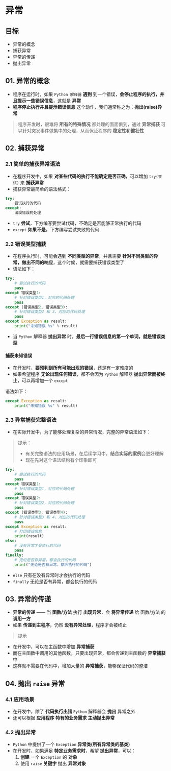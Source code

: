 # 异常

## 目标

- 异常的概念
- 捕获异常
- 异常的传递
- 抛出异常

## 01. 异常的概念

- 程序在运行时，如果 `Python 解释器` **遇到** 到一个错误，**会停止程序的执行，并且提示一些错误信息**，这就是 **异常**
- **程序停止执行并且提示错误信息** 这个动作，我们通常称之为：**抛出(raise)异常**

> 程序开发时，很难将 **所有的特殊情况** 都处理的面面俱到，通过 **异常捕获** 可以针对突发事件做集中的处理，从而保证程序的 **稳定性和健壮性**

## 02. 捕获异常

### 2.1 简单的捕获异常语法

- 在程序开发中，如果 **对某些代码的执行不能确定是否正确**，可以增加 `try(尝试)` 来 **捕获异常**
- 捕获异常最简单的语法格式：

```python
try:
    尝试执行的代码
except:
    出现错误的处理
```

- `try` **尝试**，下方编写要尝试代码，不确定是否能够正常执行的代码
- `except` **如果不是**，下方编写尝试失败的代码

### 2.2 错误类型捕获

- 在程序执行时，可能会遇到 **不同类型的异常**，并且需要 **针对不同类型的异常，做出不同的响应**，这个时候，就需要捕获错误类型了
- 语法如下：

```python
try:
    # 尝试执行的代码
    pass
except 错误类型1:
    # 针对错误类型1，对应的代码处理
    pass
except (错误类型2, 错误类型3):
    # 针对错误类型2 和 3，对应的代码处理
    pass
except Exception as result:
    print("未知错误 %s" % result)
```

- 当 `Python` 解释器 **抛出异常** 时，**最后一行错误信息的第一个单词，就是错误类型**

#### 捕获未知错误

- 在开发时，**要预判到所有可能出现的错误**，还是有一定难度的
- 如果希望程序 **无论出现任何错误**，都不会因为 `Python` 解释器 **抛出异常而被终止**，可以再增加一个 `except`

语法如下：

```python
except Exception as result:
    print("未知错误 %s" % result)
```

### 2.3 异常捕获完整语法

- 在实际开发中，为了能够处理复杂的异常情况，完整的异常语法如下：

> 提示：
>
> - 有关完整语法的应用场景，在后续学习中，**结合实际的案例**会更好理解
> - 现在先对这个语法结构有个印象即可

```python
try:
    # 尝试执行的代码
    pass
except 错误类型1:
    # 针对错误类型1，对应的代码处理
    pass
except 错误类型2:
    # 针对错误类型2，对应的代码处理
    pass
except (错误类型3, 错误类型4):
    # 针对错误类型3 和 4，对应的代码处理
    pass
except Exception as result:
    # 打印错误信息
    print(result)
else:
    # 没有异常才会执行的代码
    pass
finally:
    # 无论是否有异常，都会执行的代码
    print("无论是否有异常，都会执行的代码")
```

- `else` 只有在没有异常时才会执行的代码
- `finally` 无论是否有异常，都会执行的代码

## 03. 异常的传递

- **异常的传递** —— 当 **函数/方法** 执行 **出现异常**，会 **将异常传递** 给 函数/方法 的 **调用一方**
- 如果 **传递到主程序**，仍然 **没有异常处理**，程序才会被终止

> 提示

- 在开发中，可以在主函数中增加 **异常捕获**
- 而在主函数中调用的其他函数，只要出现异常，都会传递到主函数的 **异常捕获**中
- 这样就不需要在代码中，增加大量的 **异常捕获**，能够保证代码的整洁

## 04. 抛出 `raise` 异常

### 4.1 应用场景

- 在开发中，除了 **代码执行出错** `Python` 解释器会 **抛出** 异常之外
- 还可以根据 **应用程序** **特有的业务需求** **主动抛出异常**

### 4.2 抛出异常

- `Python` 中提供了一个 `Exception` **异常类(所有异常类的基类)**
- 在开发时，如果满足 **特定业务需求时**，希望 **抛出异常**，可以：
  1. **创建** 一个 `Exception` 的 **对象**
  2. 使用 `raise` **关键字** 抛出 **异常对象**